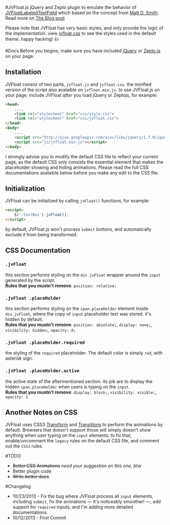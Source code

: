 #JVFloat.js
jQuery and Zepto plugin to emulate the behavior of [JVFloatLabeledTextField](https://github.com/jverdi/JVFloatLabeledTextField) which based on the concept from [Matt D. Smith](http://dribbble.com/shots/1254439--GIF-Mobile-Form-Interaction?list=users).
Read more on [The Blog post](http://blog.mahardi.me/2013/10/14/jvfloatjs---the-experiment-with-form-accessbility-and-ux-in-html5/)

Please note that JVFloat has very basic styles, and only provide the logic of the implementation. view [jvfloat.css](https://github.com/maman/JVFloat.js/blob/master/jvfloat.css) to see the styles used in the default theme. happy hacking! :thumbsup:

#Docs
Before you begins, make sure you have included [jQuery](http://jquery.com) or [Zepto.js](http://zeptojs.com) on your page.

## Installation
JVFloat consist of two parts, `jvfloat.js` and `jvfloat.css`. the minified version of the script also avalaible on `jvfloat.min.js`. to use JVFloat.js on your page, include JVFloat *after* you load jQuery or Zeptojs, for example:
```html
<head>
	....
	<link rel="stylesheet" href="css/style.css">
	<link rel="stylesheet" href="css/jvfloat.css">
</head>
<body>
	....
	<script src="http://ajax.googleapis.com/ajax/libs/jquery/1.7.0/jquery.min.js"></script>
	<script src="js/jvfloat.min.js"></script>
</body>
```
I strongly advise you to modify the default CSS file to reflect your current page, as the default CSS only consists the essential element that makes the placeholder showing and hiding animations. Please read the full CSS documentations avalaible below before you make any edit to the CSS file.

## Initialization
JVFloat can be initialized by calling `jvFloat()` functions, for example:
```html
<script>
	$('.testBox').jvFloat();
</script>
```
by default, JVFloat.js won't process `submit` buttons, and automatically exclude it from being transformed.
## CSS Documentation

### `.jvFloat`
this section performs styling on the `div.jvFloat` wrapper around the `input` generated by the script.  
**Rules that you mustn't remove**: `position: relative;`

### `.jvFloat .placeHolder`
this section performs styling on the `span.placeHolder` element inside `div.jvFloat`, where the copy of `input` placeholder text was stored. it's hidden by default.  
**Rules that you mustn't remove**: `position: absolute;`, `display: none;`, `visibility: hidden;`, `opacity: 0;`

### `.jvFloat .placeHolder.required`
the styling of the `required` placeholder. The default color is simply `red`, with asterisk sign.

### `.jvFloat .placeHolder.active`
the active state of the aftermentioned section. its job are to display the hidden `span.placeHolder` when users is typing on the `input`.  
**Rules that you mustn't remove**: `display: block;`, `visibility: visible;`, `opacity: 1`

## Another Notes on CSS
JVFloat uses CSS3 [Transform](https://developer.mozilla.org/en-US/docs/Web/CSS/transform) and [Transitions](https://developer.mozilla.org/en-US/docs/Web/CSS/transition) to perform the animations by default. Browsers that doesn't support those will simply doesn't show anything when user typing on the `input` elements. to fix that, enable/uncomment the `legacy` rules on the default CSS file, and comment out the `CSS3` rules.

#TODO
* ~~Better CSS Animations~~ *need your suggestion on this one, btw*
* Better plugin code
* ~~Write better docs~~

#Changelog
* 10/23/2013 - Fix the bug where JVFloat process all `input` elements, including `submit`, fix the animations &mdash; it's noticeably smoother! &mdash;, add support for `required` inputs, and I'm adding more detailed documentations.
* 10/12/2013 - First Commit
